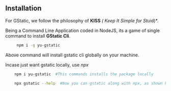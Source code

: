 
## Installation

For GStatic, we follow the philosophy of **KISS** *( Keep It Simple for Stu*id)*.

Being a Command Line Application coded in NodeJS, its a game of single command to install **GStatic Cli**.
```bash
     npm i -g yu-gstatic 
```
Above command will install gstatic cli globally on your machine.

Incase just want gstatic locally, use *npx*
```bash
    npm i yu-gstatic  #This commands installs the package locally

    npx gstatic --help  #Now you can gstatic along with npx, as shown here
```    




